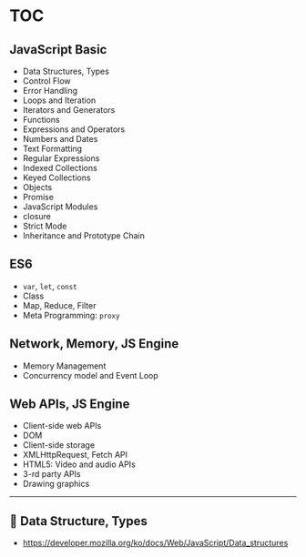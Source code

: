 # TOC
## JavaScript Basic
- Data Structures, Types
- Control Flow
- Error Handling
- Loops and Iteration
- Iterators and Generators
- Functions
- Expressions and Operators
- Numbers and Dates
- Text Formatting
- Regular Expressions
- Indexed Collections
- Keyed Collections
- Objects
- Promise
- JavaScript Modules
- closure
- Strict Mode
- Inheritance and Prototype Chain

## ES6
- `var`, `let`, `const`
- Class
- Map, Reduce, Filter
- Meta Programming: `proxy`

## Network, Memory, JS Engine
- Memory Management
- Concurrency model and Event Loop

## Web APIs, JS Engine
- Client-side web APIs
- DOM
- Client-side storage
- XMLHttpRequest, Fetch API
- HTML5: Video and audio APIs
- 3-rd party APIs
- Drawing graphics

---

## 🌟 Data Structure, Types
- https://developer.mozilla.org/ko/docs/Web/JavaScript/Data_structures

